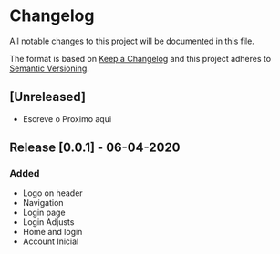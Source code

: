 # Changelog

All notable changes to this project will be documented in this file.

The format is based on [Keep a Changelog](http://keepachangelog.com/en/1.0.0/)
and this project adheres to [Semantic Versioning](http://semver.org/spec/v2.0.0.html).

## [Unreleased]

-   Escreve o Proximo aqui

## Release [0.0.1] - 06-04-2020

### Added

-   Logo on header
-   Navigation
-   Login page
-   Login Adjusts
-   Home and login
-   Account Inicial

